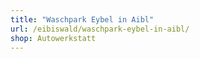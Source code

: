```yaml
---
title: "Waschpark Eybel in Aibl"
url: /eibiswald/waschpark-eybel-in-aibl/
shop: Autowerkstatt
---
```

